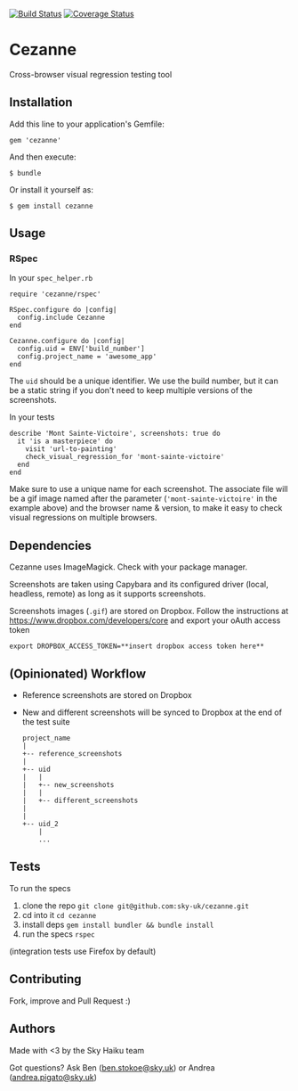 [![Build Status](https://travis-ci.org/sky-uk/cezanne.svg?branch=master)](https://travis-ci.org/sky-uk/cezanne)
[![Coverage Status](https://coveralls.io/repos/sky-uk/cezanne/badge.svg?branch=master&service=github)](https://coveralls.io/github/sky-uk/cezanne?branch=master)

# Cezanne

Cross-browser visual regression testing tool

## Installation

Add this line to your application's Gemfile:

    gem 'cezanne'

And then execute:

    $ bundle

Or install it yourself as:

    $ gem install cezanne

## Usage 
### RSpec

In your `spec_helper.rb`
    
    require 'cezanne/rspec'
    
    RSpec.configure do |config|
      config.include Cezanne
    end

    Cezanne.configure do |config|
      config.uid = ENV['build_number']
      config.project_name = 'awesome_app'
    end

The `uid` should be a unique identifier. We use the build number, but it can be a static string if you don't need
to keep multiple versions of the screenshots.

In your tests

    
    describe 'Mont Sainte-Victoire', screenshots: true do
      it 'is a masterpiece' do
        visit 'url-to-painting'
        check_visual_regression_for 'mont-sainte-victoire'
      end
    end

Make sure to use a unique name for each screenshot. 
The associate file will be a gif image named after the parameter (`'mont-sainte-victoire'` in the example above)
and the browser name & version, to make it easy to check visual regressions on multiple browsers.

## Dependencies

Cezanne uses ImageMagick. Check with your package manager.

Screenshots are taken using Capybara and its configured driver (local, headless, remote) as long as it supports screenshots.

Screenshots images (`.gif`) are stored on Dropbox. Follow the instructions at https://www.dropbox.com/developers/core and 
export your oAuth access token

    export DROPBOX_ACCESS_TOKEN=**insert dropbox access token here**


## (Opinionated) Workflow

* Reference screenshots are stored on Dropbox
* New and different screenshots will be synced to Dropbox at the end of the test suite 


    ```
    project_name
    |
    +-- reference_screenshots
    |
    +-- uid
    |   |
    |   +-- new_screenshots
    |   |
    |   +-- different_screenshots
    |
    |
    +-- uid_2
        |
        ...
    ```

## Tests

To run the specs

1. clone the repo `git clone git@github.com:sky-uk/cezanne.git`
2. cd into it `cd cezanne`
3. install deps `gem install bundler && bundle install`
4. run the specs `rspec`

(integration tests use Firefox by default)

## Contributing

Fork, improve and Pull Request :)

## Authors

Made with <3 by the Sky Haiku team

Got questions? Ask Ben (ben.stokoe@sky.uk) or Andrea (andrea.pigato@sky.uk)
